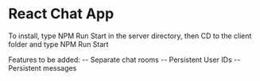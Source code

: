 # React Chat App

To install, type NPM Run Start in the server directory, then CD to the client folder and type NPM Run Start

Features to be added:
-- Separate chat rooms
-- Persistent User IDs
-- Persistent messages
